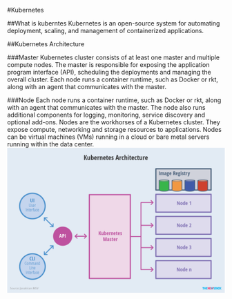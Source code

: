 #Kubernetes

##What is kuberntes
Kubernetes is an open-source system for automating deployment, scaling, and management of containerized applications.

##Kubernetes Architecture

###Master
Kubernetes cluster consists of at least one master and multiple compute nodes. The master is responsible for exposing the application program interface (API), scheduling the deployments and managing  the overall cluster. Each node runs a container runtime, such as Docker or rkt, along with an agent that communicates with the master. 

###Node
Each node runs a container runtime, such as Docker or rkt, along with an agent that communicates with the master. The node also runs additional components for logging, monitoring, service discovery and optional add-ons. Nodes are the workhorses of a Kubernetes cluster. They expose compute, networking and storage resources to applications. Nodes can be virtual machines (VMs) running in a cloud or bare metal servers running within the data center.
![Kubernetes Architecture](images/0.png)
